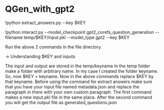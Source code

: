 # QGen_with_gpt2

!python extract_answers.py --key $KEY

!python interact.py --model_checkpoint gpt2_corefs_question_generation --filename temp/$KEY/input.pkl --model_type gpt2 --key $KEY


Run the above 2 commands in the file directory

-> Understanding $KEY and inputs

The input and output are stored in the temp/keyname
In the temp folder make a folder with arbitrary name. In my case I created the folder keyname. So, now $KEY = keyname. Now in the above 
commands replace $KEY by that keyname.
Before using the command for extract answers make sure that you have your input file named metadata.json and replace the paragraph in 
there with your own custom paragraph.
The first command makes a new input.pkl file in the same place.
After the second command you will get the output file as generated_questions.json


